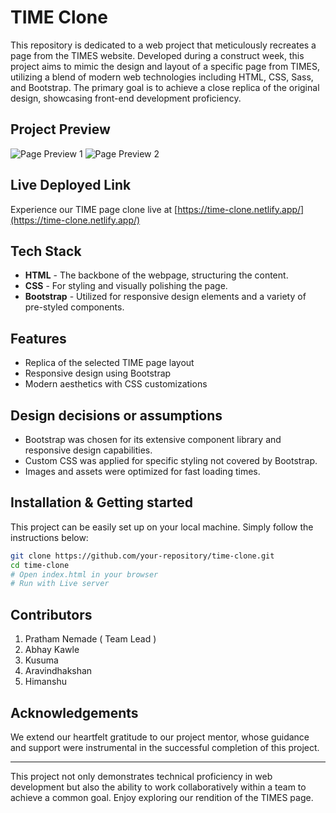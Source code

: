 # TIME Clone

This repository is dedicated to a web project that meticulously recreates a page from the TIMES website. Developed during a construct week, this project aims to mimic the design and layout of a specific page from TIMES, utilizing a blend of modern web technologies including HTML, CSS, Sass, and Bootstrap. The primary goal is to achieve a close replica of the original design, showcasing front-end development proficiency.

## Project Preview
![Page Preview 1](image/r2.png)
![Page Preview 2](image/r1.png)

## Live Deployed Link
Experience our TIME page clone live at [https://time-clone.netlify.app/](https://time-clone.netlify.app/)

## Tech Stack
- **HTML** - The backbone of the webpage, structuring the content.
- **CSS** - For styling and visually polishing the page.
- **Bootstrap** - Utilized for responsive design elements and a variety of pre-styled components.

## Features
- Replica of the selected TIME page layout
- Responsive design using Bootstrap
- Modern aesthetics with CSS customizations

## Design decisions or assumptions
- Bootstrap was chosen for its extensive component library and responsive design capabilities.
- Custom CSS was applied for specific styling not covered by Bootstrap.
- Images and assets were optimized for fast loading times.

## Installation & Getting started
This project can be easily set up on your local machine. Simply follow the instructions below:
```bash
git clone https://github.com/your-repository/time-clone.git
cd time-clone
# Open index.html in your browser
# Run with Live server
```

## Contributors
1. Pratham Nemade ( Team Lead )
2. Abhay Kawle
3. Kusuma
4. Aravindhakshan
5. Himanshu

## Acknowledgements
We extend our heartfelt gratitude to our project mentor, whose guidance and support were instrumental in the successful completion of this project.

---
This project not only demonstrates technical proficiency in web development but also the ability to work collaboratively within a team to achieve a common goal. Enjoy exploring our rendition of the TIMES page.
